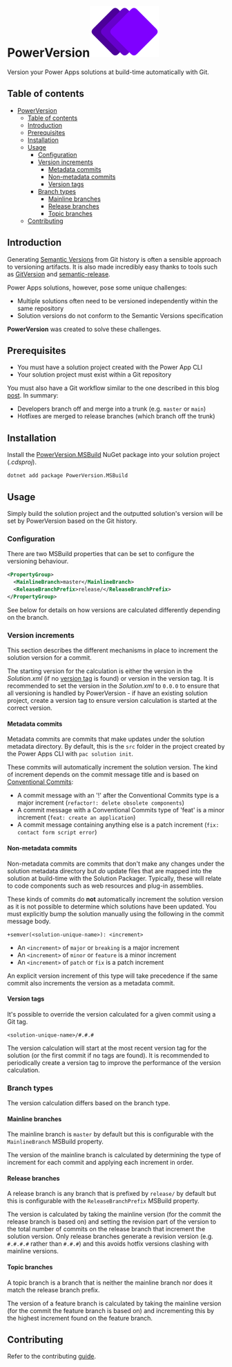 # PowerVersion![](./docs/images/logo.svg)

Version your Power Apps solutions at build-time automatically with Git.

## Table of contents

- [PowerVersion](#powerversion)
  - [Table of contents](#table-of-contents)
  - [Introduction](#introduction)
  - [Prerequisites](#prerequisites)
  - [Installation](#installation)
  - [Usage](#usage)
    - [Configuration](#configuration)
    - [Version increments](#version-increments)
      - [Metadata commits](#metadata-commits)
      - [Non-metadata commits](#non-metadata-commits)
      - [Version tags](#version-tags)
    - [Branch types](#branch-types)
      - [Mainline branches](#mainline-branches)
      - [Release branches](#release-branches)
      - [Topic branches](#topic-branches)
  - [Contributing](#contributing)


## Introduction

Generating [Semantic Versions](https://semver.org/)  from Git history is often a sensible approach to versioning artifacts. It is also made incredibly easy thanks to tools such as [GitVersion](https://github.com/GitTools/GitVersion) and [semantic-release](https://github.com/semantic-release/semantic-release). 

Power Apps solutions, however, pose some unique challenges:

- Multiple solutions often need to be versioned independently within the same repository
- Solution versions do not conform to the Semantic Versions specification

**PowerVersion** was created to solve these challenges.

## Prerequisites


- You must have a solution project created with the Power App CLI
- Your solution project must exist within a Git repository

You must also have a Git workflow similar to the one described in this blog [post](https://devblogs.microsoft.com/devops/release-flow-how-we-do-branching-on-the-vsts-team/). 
In summary:

  - Developers branch off and merge into a trunk (e.g. `master` or `main`)
  - Hotfixes are merged to release branches (which branch off the trunk)

## Installation

Install the [PowerVersion.MSBuild](https://www.nuget.org/packages/PowerVersion.MSBuild) NuGet package into your solution project (_.cdsproj_).

```shell
dotnet add package PowerVersion.MSBuild
```

## Usage

Simply build the solution project and the outputted solution's version will be set by PowerVersion based on the Git history.

### Configuration

There are two MSBuild properties that can be set to configure the versioning behaviour.

```xml
<PropertyGroup>
  <MainlineBranch>master</MainlineBranch>
  <ReleaseBranchPrefix>release/</ReleaseBranchPrefix>
</PropertyGroup>
```

See below for details on how versions are calculated differently depending on the branch.

### Version increments

This section describes the different mechanisms in place to increment the solution version for a commit.

The starting version for the calculation is either the version in the _Solution.xml_ (if no [version tag](#version-tags) is found) or version in the version tag. It is recommended to set the version in the _Solution.xml_ to `0.0.0` to ensure that all versioning is handled by PowerVersion - if have an existing solution project, create a version tag to ensure version calculation is started at the correct version.


#### Metadata commits

Metadata commits are commits that make updates under the solution metadata directory. By default, this is the `src` folder in the project created by the Power Apps CLI with `pac solution init`.

These commits will automatically increment the solution version. The kind of increment depends on the commit message title and is based on [Conventional Commits](https://www.conventionalcommits.org/en/v1.0.0/):

- A commit message with an '!' after the Conventional Commits type is a major increment (`refactor!: delete obsolete components`)
- A commit message with a Conventional Commits type of 'feat' is a minor increment (`feat: create an application`)
- A commit message containing anything else is a patch increment (`fix: contact form script error`)

#### Non-metadata commits

Non-metadata commits are commits that don't make any changes under the solution metadata directory but _do_ update files that are mapped into the solution at build-time with the Solution Packager. Typically, these will relate to code components such as web resources and plug-in assemblies. 

These kinds of commits do **not** automatically increment the solution version as it is not possible to determine which solutions have been updated. You must explicitly bump the solution manually using the following in the commit message body. 

```shell
+semver(<solution-unique-name>): <increment>
```

- An `<increment>` of `major` or `breaking` is a major increment
- An `<increment>` of `minor` or `feature` is a minor increment
- An `<increment>` of `patch` or `fix` is a patch increment

An explicit version increment of this type will take precedence if the same commit also increments the version as a metadata commit.

#### Version tags

It's possible to override the version calculated for a given commit using a Git tag. 

```shell
<solution-unique-name>/#.#.#
```

The version calculation will start at the most recent version tag for the solution (or the first commit if no tags are found). It is recommended to periodically create a version tag to improve the performance of the version calculation.

### Branch types

The version calculation differs based on the branch type.

#### Mainline branches

The mainline branch is `master` by default but this is configurable with the `MainlineBranch` MSBuild property.

The version of the mainline branch is calculated by determining the type of increment for each commit and applying each increment in order.

#### Release branches

A release branch is any branch that is prefixed by `release/` by default but this is configurable with the `ReleaseBranchPrefix` MSBuild property.

The version is calculated by taking the mainline version (for the commit the release branch is based on) and setting the revision part of the version to the total number of commits on the release branch that increment the solution version. Only release branches generate a revision version (e.g. `#.#.#.#` rather than `#.#.#`) and this avoids hotfix versions clashing with mainline versions.

#### Topic branches

A topic branch is a branch that is neither the mainline branch nor does it match the release branch prefix.

The version of a feature branch is calculated by taking the mainline version (for the commit the feature branch is based on) and incrementing this by the highest increment found on the feature branch.

## Contributing

Refer to the contributing [guide](./CONTRIBUTING.md).